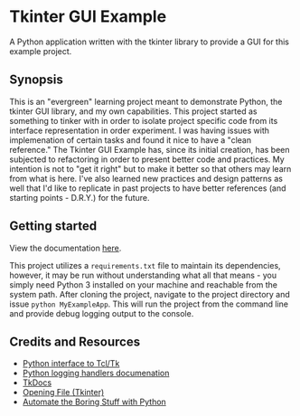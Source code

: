 # Tkinter GUI Example

A Python application written with the tkinter library to provide a GUI for this example project.

## Synopsis

This is an "evergreen" learning project meant to demonstrate Python, the tkinter GUI library, and my own capabilities. This project started as something to tinker with in order to isolate project specific code from its interface representation in order experiment. I was having issues with implemenation of certain tasks and found it nice to have a "clean reference." The Tkinter GUI Example has, since its initial creation, has been subjected to refactoring in order to present better code and practices. My intention is not to "get it right" but to make it better so that others may learn from what is here. I've also learned new practices and design patterns as well that I'd like to replicate in past projects to have better references (and starting points - D.R.Y.) for the future.

## Getting started

View the documentation [here](https://kyleegland.info/tkinterguiexample).

This project utilizes a `requirements.txt` file to maintain its dependencies, however, it may be run without understanding what all that means - you simply need Python 3 installed on your machine and reachable from the system path. After cloning the project, navigate to the project directory and issue `python MyExampleApp`. This will run the project from the command line and provide debug logging output to the console.

## Credits and Resources

- [Python interface to Tcl/Tk](https://docs.python.org/3/library/tkinter.html)
- [Python logging handlers documenation](https://docs.python.org/3/library/logging.handlers.html)
- [TkDocs](https://tkdocs.com/)
- [Opening File (Tkinter)](https://stackoverflow.com/questions/16429716/opening-file-tkinter)
- [Automate the Boring Stuff with Python](https://automatetheboringstuff.com/2e/chapter9/)
